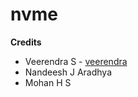 # nvme
**Credits**
- Veerendra S - [veerendra](https://github.com/Veerendras2004)
- Nandeesh J Aradhya
- Mohan H S
